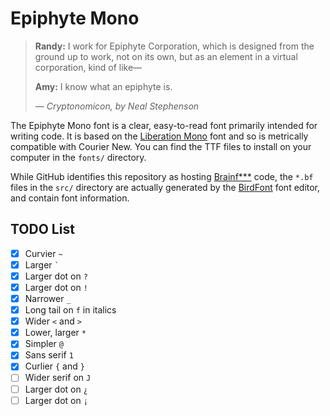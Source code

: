 # Epiphyte Mono

> **Randy:**  I work for Epiphyte Corporation, which is designed from the ground
> up to work, not on its own, but as an element in a virtual corporation, kind
> of like&mdash;
>
> **Amy:**  I know what an epiphyte is.
>
> &mdash; <cite>*Cryptonomicon*, by Neal Stephenson</cite>

The Epiphyte Mono font is a clear, easy-to-read font primarily intended for
writing code.  It is based on the
[Liberation Mono](https://pagure.io/liberation-fonts) font and so is metrically
compatible with Courier New.  You can find the TTF files to install on your
computer in the `fonts/` directory.

While GitHub identifies this repository as hosting
[Brainf***](https://esolangs.org/wiki/Brainfuck) code, the `*.bf` files in the
`src/` directory are actually generated by the
[BirdFont](https://birdfont.org/) font editor, and contain font information.

## TODO List

* [x] Curvier `~`
* [x] Larger `` ` ``
* [x] Larger dot on `?`
* [x] Larger dot on `!`
* [x] Narrower `_`
* [x] Long tail on `f` in italics
* [x] Wider `<` and `>`
* [x] Lower, larger `*`
* [x] Simpler `@`
* [x] Sans serif `1`
* [x] Curlier `{` and `}`
* [ ] Wider serif on `J`
* [ ] Larger dot on `¿`
* [ ] Larger dot on `¡`
